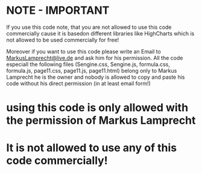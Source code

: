 # NOTE - IMPORTANT
If you use this code note, that you are not allowed to use this code commercially cause it is basedon different libraries like HighCharts which is not allowed to be used commercially for free!

Moreover if you want to use this code please write an Email to MarkusLamprecht@live.de and ask him for his permission. All the code especiall the following files (Sengine.css, Sengine.js, formula.css, formula.js, page11.css, page11.js, page11.html) belong only to Markus Lamprecht he is the owner and nobody is allowed to copy and paste his code without his direct permission (in at least email form!)

# using this code is only allowed with the permission of Markus Lamprecht
# It is not allowed to use any of this code commercially!
